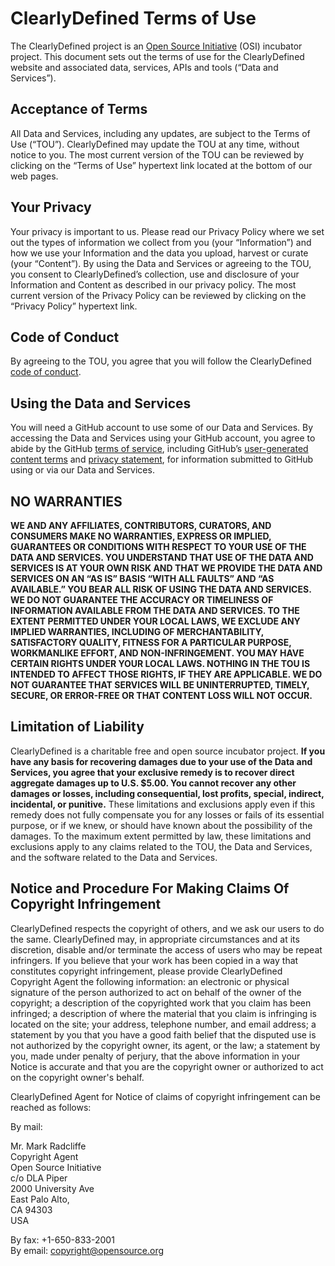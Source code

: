 # ClearlyDefined Terms of Use

The ClearlyDefined project is an [Open Source Initiative](https://www.opensource.org) (OSI) incubator project. This document sets out the terms of use for the ClearlyDefined website and associated data, services, APIs and tools (“Data and Services”).

## Acceptance of Terms

All Data and Services, including any updates, are subject to the Terms of Use (“TOU”).  ClearlyDefined may update the TOU at any time, without notice to you. The most current version of the TOU can be reviewed by clicking on the “Terms of Use” hypertext link located at the bottom of our web pages.

## Your Privacy

Your privacy is important to us.  Please read our Privacy Policy where we set out the types of information we collect from you (your “Information”) and how we use your Information and the data you upload, harvest or curate (your “Content”). By using the Data and Services or agreeing to the TOU, you consent to ClearlyDefined’s collection, use and disclosure of your Information and Content as described in our privacy policy. The most current version of the Privacy Policy can be reviewed by clicking on the “Privacy Policy” hypertext link.

## Code of Conduct

By agreeing to the TOU, you agree that you will follow the ClearlyDefined [code of conduct](https://github.com/clearlydefined/clearlydefined/blob/master/CODE_OF_CONDUCT.md).

## Using the Data and Services

You will need a GitHub account to use some of our Data and Services. By accessing the Data and Services using your GitHub account, you agree to abide by the GitHub [terms of service](https://help.github.com/articles/github-terms-of-service/), including GitHub’s [user-generated content terms](https://help.github.com/articles/github-terms-of-service/#d-user-generated-content) and [privacy statement](https://help.github.com/articles/github-privacy-statement/), for information submitted to GitHub using or via our Data and Services.

## NO WARRANTIES
<b>
WE AND ANY AFFILIATES, CONTRIBUTORS, CURATORS, AND CONSUMERS MAKE NO WARRANTIES, EXPRESS OR IMPLIED, GUARANTEES OR CONDITIONS WITH RESPECT TO YOUR USE OF THE DATA AND SERVICES. YOU UNDERSTAND THAT USE OF THE DATA AND SERVICES IS AT YOUR OWN RISK AND THAT WE PROVIDE THE DATA AND SERVICES ON AN “AS IS” BASIS “WITH ALL FAULTS” AND “AS AVAILABLE.” YOU BEAR ALL RISK OF USING THE DATA AND SERVICES. WE DO NOT GUARANTEE THE ACCURACY OR TIMELINESS OF INFORMATION AVAILABLE FROM THE DATA AND SERVICES. TO THE EXTENT PERMITTED UNDER YOUR LOCAL LAWS, WE EXCLUDE ANY IMPLIED WARRANTIES, INCLUDING OF MERCHANTABILITY, SATISFACTORY QUALITY, FITNESS FOR A PARTICULAR PURPOSE, WORKMANLIKE EFFORT, AND NON-INFRINGEMENT. YOU MAY HAVE CERTAIN RIGHTS UNDER YOUR LOCAL LAWS. NOTHING IN THE TOU IS INTENDED TO AFFECT THOSE RIGHTS, IF THEY ARE APPLICABLE. WE DO NOT GUARANTEE THAT SERVICES WILL BE UNINTERRUPTED, TIMELY, SECURE, OR ERROR-FREE OR THAT CONTENT LOSS WILL NOT OCCUR. </b>

## Limitation of Liability

ClearlyDefined is a charitable free and open source incubator project.  <b>If you have any basis for recovering damages due to your use of the Data and Services, you agree that your exclusive remedy is to recover direct aggregate damages up to U.S. $5.00. You cannot recover any other damages or losses, including consequential, lost profits, special, indirect, incidental, or punitive.</b> These limitations and exclusions apply even if this remedy does not fully compensate you for any losses or fails of its essential purpose, or if we knew, or should have known about the possibility of the damages. To the maximum extent permitted by law, these limitations and exclusions apply to any claims related to the TOU, the Data and Services, and the software related to the Data and Services.
 
## Notice and Procedure For Making Claims Of Copyright Infringement

ClearlyDefined respects the copyright of others, and we ask our users to do the same. ClearlyDefined may, in appropriate circumstances and at its discretion, disable and/or terminate the access of users who may be repeat infringers. If you believe that your work has been copied in a way that constitutes copyright infringement, please provide ClearlyDefined Copyright Agent the following information: an electronic or physical signature of the person authorized to act on behalf of the owner of the copyright; a description of the copyrighted work that you claim has been infringed; a description of where the material that you claim is infringing is located on the site; your address, telephone number, and email address; a statement by you that you have a good faith belief that the disputed use is not authorized by the copyright owner, its agent, or the law; a statement by you, made under penalty of perjury, that the above information in your Notice is accurate and that you are the copyright owner or authorized to act on the copyright owner's behalf.

ClearlyDefined Agent for Notice of claims of copyright infringement can be reached as follows:

By mail:

Mr. Mark Radcliffe  
Copyright Agent  
Open Source Initiative  
c/o DLA Piper  
2000 University Ave  
East Palo Alto,  
CA 94303  
USA  

By fax: +1-650-833-2001  
By email: [copyright@opensource.org](mailto:copyright@opensource.org)
